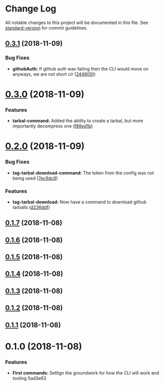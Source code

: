 # Change Log

All notable changes to this project will be documented in this file. See [standard-version](https://github.com/conventional-changelog/standard-version) for commit guidelines.

<a name="0.3.1"></a>
## [0.3.1](https://github.com/itmayziii/apostolos/compare/v0.3.0...v0.3.1) (2018-11-09)


### Bug Fixes

* **githubAuth:** If github auth was failing then the CLI would move on anyways, we are not short cir ([244905f](https://github.com/itmayziii/apostolos/commit/244905f))



<a name="0.3.0"></a>
# [0.3.0](https://github.com/itmayziii/apostolos/compare/v0.2.0...v0.3.0) (2018-11-09)


### Features

* **tarbal-command:** Added the ability to create a tarbal, but more importantly decompress one ([f88ed1b](https://github.com/itmayziii/apostolos/commit/f88ed1b))



<a name="0.2.0"></a>
# [0.2.0](https://github.com/itmayziii/apostolos/compare/v0.1.7...v0.2.0) (2018-11-09)


### Bug Fixes

* **tag-tarbal-download-command:** The token from the config was not being used ([7ec9dc9](https://github.com/itmayziii/apostolos/commit/7ec9dc9))


### Features

* **tag-tarbal-download:** Now have a command to download github tarballs ([d236ddf](https://github.com/itmayziii/apostolos/commit/d236ddf))



<a name="0.1.7"></a>
## [0.1.7](https://github.com/itmayziii/apostolos/compare/v0.1.6...v0.1.7) (2018-11-08)



<a name="0.1.6"></a>
## [0.1.6](https://github.com/itmayziii/apostolos/compare/v0.1.5...v0.1.6) (2018-11-08)



<a name="0.1.5"></a>
## [0.1.5](https://github.com/itmayziii/apostolos/compare/v0.1.4...v0.1.5) (2018-11-08)



<a name="0.1.4"></a>
## [0.1.4](https://github.com/itmayziii/apostolos/compare/v0.1.3...v0.1.4) (2018-11-08)



<a name="0.1.3"></a>
## [0.1.3](https://github.com/itmayziii/apostolos/compare/v0.1.2...v0.1.3) (2018-11-08)



<a name="0.1.2"></a>
## [0.1.2](https://github.com/itmayziii/apostolos/compare/v0.1.1...v0.1.2) (2018-11-08)



<a name="0.1.1"></a>
## [0.1.1](https://github.com/itmayziii/apostolos/compare/v0.1.0...v0.1.1) (2018-11-08)



<a name="0.1.0"></a>
# 0.1.0 (2018-11-08)


### Features

* **First commands:** Settign the groundwork for how the CLI will work and tooling 5ad3e63
